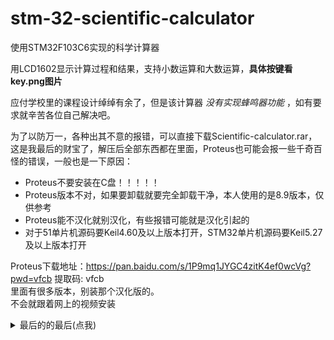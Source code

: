# stm-32-scientific-calculator
使用STM32F103C6实现的科学计算器  

用LCD1602显示计算过程和结果，支持小数运算和大数运算，**具体按键看key.png图片**

应付学校里的课程设计绰绰有余了，但是该计算器 _没有实现蜂鸣器功能_ ，如有要求就辛苦各位自己解决吧。  

为了以防万一，各种出其不意的报错，可以直接下载Scientific-calculator.rar，这是我最后的财宝了，解压后全部东西都在里面，Proteus也可能会报一些千奇百怪的错误，一般也是一下原因：  

- Proteus不要安装在C盘！！！！！
- Proteus版本不对，如果要卸载就要完全卸载干净，本人使用的是8.9版本，仅供参考
- Proteus能不汉化就别汉化，有些报错可能就是汉化引起的
- 对于51单片机源码要Keil4.60及以上版本打开，STM32单片机源码要Keil5.27及以上版本打开

Proteus下载地址：https://pan.baidu.com/s/1P9mq1JYGC4zitK4ef0wcVg?pwd=vfcb 提取码: vfcb  
里面有很多版本，别装那个汉化版的。  
不会就跟着网上的视频安装

<details>
  <summary>最后的的最后(点我)</summary>
  
  如果程序还是有问题，下载上面的final.rar，然后点个 :star: 吧求求了，花的是我的钱 :sob::sob::sob:
</details>



